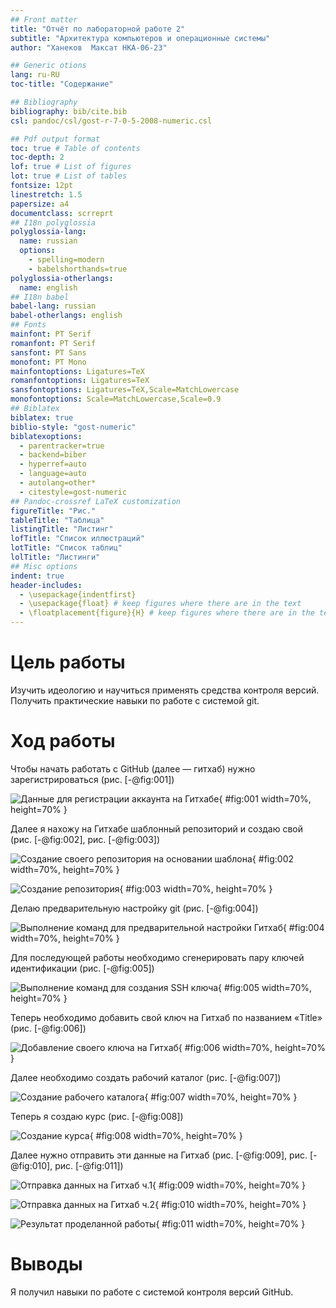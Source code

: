 ```yaml
---
## Front matter
title: "Отчёт по лабораторной работе 2"
subtitle: "Архитектура компьютеров и операционные системы"
author: "Ханеков  Максат НКА-06-23"

## Generic otions
lang: ru-RU
toc-title: "Содержание"

## Bibliography
bibliography: bib/cite.bib
csl: pandoc/csl/gost-r-7-0-5-2008-numeric.csl

## Pdf output format
toc: true # Table of contents
toc-depth: 2
lof: true # List of figures
lot: true # List of tables
fontsize: 12pt
linestretch: 1.5
papersize: a4
documentclass: scrreprt
## I18n polyglossia
polyglossia-lang:
  name: russian
  options:
	- spelling=modern
	- babelshorthands=true
polyglossia-otherlangs:
  name: english
## I18n babel
babel-lang: russian
babel-otherlangs: english
## Fonts
mainfont: PT Serif
romanfont: PT Serif
sansfont: PT Sans
monofont: PT Mono
mainfontoptions: Ligatures=TeX
romanfontoptions: Ligatures=TeX
sansfontoptions: Ligatures=TeX,Scale=MatchLowercase
monofontoptions: Scale=MatchLowercase,Scale=0.9
## Biblatex
biblatex: true
biblio-style: "gost-numeric"
biblatexoptions:
  - parentracker=true
  - backend=biber
  - hyperref=auto
  - language=auto
  - autolang=other*
  - citestyle=gost-numeric
## Pandoc-crossref LaTeX customization
figureTitle: "Рис."
tableTitle: "Таблица"
listingTitle: "Листинг"
lofTitle: "Список иллюстраций"
lotTitle: "Список таблиц"
lolTitle: "Листинги"
## Misc options
indent: true
header-includes:
  - \usepackage{indentfirst}
  - \usepackage{float} # keep figures where there are in the text
  - \floatplacement{figure}{H} # keep figures where there are in the text
---
```


# Цель работы

Изучить идеологию и научиться применять средства контроля версий. Получить практические навыки по работе с системой git.
  
# Ход работы

Чтобы начать работать с GitHub (далее — гитхаб) нужно зарегистрироваться (рис. [-@fig:001])

![Данные для регистрации аккаунта на Гитхабе](image/01.png){ #fig:001 width=70%, height=70% }

Далее я нахожу на Гитхабе шаблонный репозиторий и создаю свой (рис. [-@fig:002], рис. [-@fig:003])

![Создание своего репозитория на основании шаблона](image/02.png){ #fig:002 width=70%, height=70% }

![ Создание репозитория](image/03.png){ #fig:003 width=70%, height=70% }

Делаю предварительную настройку git (рис. [-@fig:004])

![Выполнение команд для предварительной настройки Гитхаб](image/04.png){ #fig:004 width=70%, height=70% }

Для последующей работы необходимо сгенерировать пару ключей идентификации (рис. [-@fig:005])

![Выполнение команд для создания SSH ключа](image/05.png){ #fig:005 width=70%, height=70% }

Теперь необходимо добавить свой ключ на Гитхаб по названием  «Title» (рис. [-@fig:006])

![Добавление своего ключа на Гитхаб](image/06.png){ #fig:006 width=70%, height=70% }

Далее необходимо создать рабочий каталог (рис. [-@fig:007])

![Создание рабочего каталога](image/07.png){ #fig:007 width=70%, height=70% }

Теперь я создаю курс (рис. [-@fig:008])

![Создание курса](image/08.png){ #fig:008 width=70%, height=70% }

Далее нужно отправить эти данные на Гитхаб (рис. [-@fig:009], рис. [-@fig:010], рис. [-@fig:011])

![Отправка данных на Гитхаб ч.1](image/09.png){ #fig:009 width=70%, height=70% }

![Отправка данных на Гитхаб ч.2](image/10.png){ #fig:010 width=70%, height=70% }

![Результат проделанной работы](image/11.png){ #fig:011 width=70%, height=70% }

# Выводы

Я получил навыки по работе с системой контроля версий GitHub.